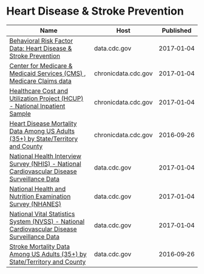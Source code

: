 # Heart Disease & Stroke Prevention

Name | Host | Published
---- | ---- | ---------
[Behavioral Risk Factor Data: Heart Disease & Stroke Prevention](../datasets/4ny5-qn3w.md) | data.cdc.gov | 2017&#x2011;01&#x2011;04
[Center for Medicare & Medicaid Services (CMS) , Medicare Claims data](../datasets/iw6q-r3ja.md) | chronicdata.cdc.gov | 2017&#x2011;01&#x2011;04
[Healthcare Cost and Utilization Project (HCUP) - National Inpatient Sample](../datasets/ntny-77fx.md) | chronicdata.cdc.gov | 2017&#x2011;01&#x2011;04
[Heart Disease Mortality Data Among US Adults (35+) by State/Territory and County](../datasets/r35g-znws.md) | chronicdata.cdc.gov | 2016&#x2011;09&#x2011;26
[National Health Interview Survey (NHIS) - National Cardiovascular Disease Surveillance Data](../datasets/fwns-azgu.md) | data.cdc.gov | 2017&#x2011;01&#x2011;04
[National Health and Nutrition Examination Survey (NHANES)](../datasets/5svk-8bnq.md) | data.cdc.gov | 2017&#x2011;01&#x2011;04
[National Vital Statistics System (NVSS) - National Cardiovascular Disease Surveillance Data](../datasets/kztq-p2jf.md) | data.cdc.gov | 2017&#x2011;01&#x2011;04
[Stroke Mortality Data Among US Adults (35+) by State/Territory and County](../datasets/dhsy-4sea.md) | data.cdc.gov | 2016&#x2011;09&#x2011;26

